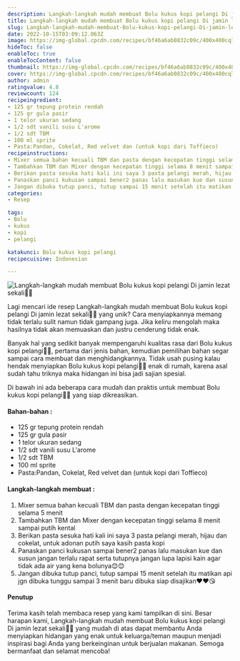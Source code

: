 ```yaml
---
description: Langkah-langkah mudah membuat Bolu kukus kopi pelangi Di jamin lezat sekali"
title: Langkah-langkah mudah membuat Bolu kukus kopi pelangi Di jamin lezat sekali
slug: Langkah-langkah-mudah-membuat-Bolu-kukus-kopi-pelangi-Di-jamin-lezat-sekali
date: 2022-10-15T03:09:12.063Z
image: https://img-global.cpcdn.com/recipes/bf46a6ab0832c09c/400x400cq70/photo.jpg
hideToc: false
enableToc: true
enableTocContent: false
thumbnail: https://img-global.cpcdn.com/recipes/bf46a6ab0832c09c/400x400cq70/photo.jpg
cover: https://img-global.cpcdn.com/recipes/bf46a6ab0832c09c/400x400cq70/photo.jpg
author: admin
ratingvalue: 4.8
reviewcount: 124
recipeingredient:
- 125 gr tepung protein rendah
- 125 gr gula pasir
- 1 telor ukuran sedang
- 1/2 sdt vanili susu L'arome
- 1/2 sdt TBM
- 100 ml sprite
- Pasta:Pandan, Cokelat, Red velvet dan (untuk kopi dari Toffieco)
recipeinstructions:
- Mixer semua bahan kecuali TBM dan pasta dengan kecepatan tinggi selama 5 menit
- Tambahkan TBM dan Mixer dengan kecepatan tinggi selama 8 menit sampai putih kental
- Berikan pasta sesuka hati kali ini saya 3 pasta pelangi merah, hijau dan cokelat, untuk adonan putih saya kasih pasta kopi
- Panaskan panci kukusan sampai bener2 panas lalu masukan kue dan susun jangan terlalu rapat serta tutupnya jangan lupa lapisi kain agar tidak ada air yang kena bolunya😊😊
- Jangan dibuka tutup panci, tutup sampai 15 menit setelah itu matikan api jgn dibuka tunggu sampai 3 menit baru dibuka siap disajikan❤❤😘
categories:
- Resep

tags:
- Bolu
- kukus
- kopi
- pelangi

katakunci: Bolu kukus kopi pelangi
recipecuisine: Indonesian

---
```


![Langkah-langkah mudah membuat Bolu kukus kopi pelangi Di jamin lezat sekali👩‍🍳](https://img-global.cpcdn.com/recipes/bf46a6ab0832c09c/400x400cq70/photo.jpg)

Lagi mencari ide resep Langkah-langkah mudah membuat Bolu kukus kopi pelangi Di jamin lezat sekali👩‍🍳 yang unik? Cara menyiapkannya memang tidak terlalu sulit namun tidak gampang juga. Jika keliru mengolah maka hasilnya tidak akan memuaskan dan justru cenderung tidak enak.

Banyak hal yang sedikit banyak mempengaruhi kualitas rasa dari Bolu kukus kopi pelangi👩‍🍳, pertama dari jenis bahan, kemudian pemilihan bahan segar sampai cara membuat dan menghidangkannya. Tidak usah pusing kalau hendak menyiapkan Bolu kukus kopi pelangi👩‍🍳 enak di rumah, karena asal sudah tahu triknya maka hidangan ini bisa jadi sajian spesial.

Di bawah ini ada beberapa cara mudah dan praktis untuk membuat Bolu kukus kopi pelangi👩‍🍳 yang siap dikreasikan.

<!--inarticleads1-->

#### Bahan-bahan :

- 125 gr tepung protein rendah
- 125 gr gula pasir
- 1 telor ukuran sedang
- 1/2 sdt vanili susu L'arome
- 1/2 sdt TBM
- 100 ml sprite
- Pasta:Pandan, Cokelat, Red velvet dan (untuk kopi dari Toffieco)

<!--inarticleads2-->

#### Langkah-langkah membuat :

1. Mixer semua bahan kecuali TBM dan pasta dengan kecepatan tinggi selama 5 menit
1. Tambahkan TBM dan Mixer dengan kecepatan tinggi selama 8 menit sampai putih kental
1. Berikan pasta sesuka hati kali ini saya 3 pasta pelangi merah, hijau dan cokelat, untuk adonan putih saya kasih pasta kopi
1. Panaskan panci kukusan sampai bener2 panas lalu masukan kue dan susun jangan terlalu rapat serta tutupnya jangan lupa lapisi kain agar tidak ada air yang kena bolunya😊😊
1. Jangan dibuka tutup panci, tutup sampai 15 menit setelah itu matikan api jgn dibuka tunggu sampai 3 menit baru dibuka siap disajikan❤❤😘

#### Penutup

Terima kasih telah membaca resep yang kami tampilkan di sini. Besar harapan kami, Langkah-langkah mudah membuat Bolu kukus kopi pelangi Di jamin lezat sekali👩‍🍳 yang mudah di atas dapat membantu Anda menyiapkan hidangan yang enak untuk keluarga/teman maupun menjadi inspirasi bagi Anda yang berkeinginan untuk berjualan makanan. Semoga bermanfaat dan selamat mencoba!